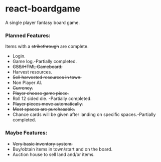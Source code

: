 # react-boardgame
A single player fantasy board game.

<h3>Planned Features:</h3>

Items with a ~~strikethrough~~ are complete.

* Login.
* Game log.-Partially completed.
* ~~CSS/HTML Gameboard.~~
* Harvest resources.
* ~~Sell harvested resources in town.~~
* Non Player AI.
* ~~Currency.~~
* ~~Player choose game piece.~~
* Roll 12 sided die. -Partially completed.
* ~~Player pieces move automatically.~~
* ~~Most spaces are purchasable.~~
* Chance cards will be given after landing on specific spaces.-Partially completed.


<h3>Maybe Features:</h3>

* ~~Very basic inventory system.~~
* Buy/obtain items in town/start and on the board.
* Auction house to sell land and/or items.